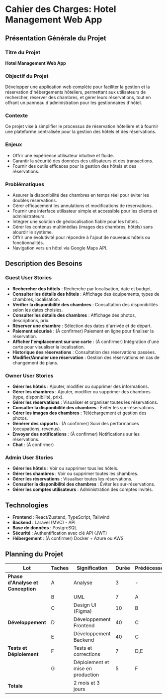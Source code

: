 # Cahier des Charges: Hotel Management Web App

## Présentation Générale du Projet

### Titre du Projet

**Hotel Management Web App**

### Objectif du Projet

Développer une application web complète pour faciliter la gestion et la réservation d'hébergements hôteliers, permettant aux utilisateurs de rechercher, réserver des chambres, et gérer leurs réservations, tout en offrant un panneau d'administration pour les gestionnaires d'hôtel.

### Contexte

Ce projet vise à simplifier le processus de réservation hôtelière et à fournir une plateforme centralisée pour la gestion des hôtels et des réservations.

### Enjeux

- Offrir une expérience utilisateur intuitive et fluide.
- Garantir la sécurité des données des utilisateurs et des transactions.
- Fournir des outils efficaces pour la gestion des hôtels et des réservations.

### Problématiques

- Assurer la disponibilité des chambres en temps réel pour éviter les doubles réservations.
- Gérer efficacement les annulations et modifications de réservations.
- Fournir une interface utilisateur simple et accessible pour les clients et administrateurs.
- Intégrer une solution de géolocalisation fiable pour les hôtels.
- Gérer les contenus multimédias (images des chambres, hôtels) sans alourdir le système.
- Offrir une évolutivité pour répondre à l'ajout de nouveaux hôtels ou fonctionnalités.
- Navigation vers un hôtel via Google Maps API.

## Description des Besoins

### Guest User Stories

- **Rechercher des hôtels** : Recherche par localisation, date et budget.
- **Consulter les détails des hôtels** : Affichage des équipements, types de chambres, localisation.
- **Vérifier la disponibilité des chambres** : Consultation des disponibilités selon les dates choisies.
- **Consulter les détails des chambres** : Affichage des photos, descriptions, prix.
- **Réserver une chambre** : Sélection des dates d'arrivée et de départ.
- **Paiement sécurisé** : (À confirmer) Paiement en ligne pour finaliser la réservation.
- **Afficher l'emplacement sur une carte** : (À confirmer) Intégration d'une carte pour visualiser la localisation.
- **Historique des réservations** : Consultation des réservations passées.
- **Modifier/Annuler une réservation** : Gestion des réservations en cas de changement de plans.

### Owner User Stories

- **Gérer les hôtels** : Ajouter, modifier ou supprimer des informations.
- **Gérer les chambres** : Ajouter, modifier ou supprimer des chambres (type, disponibilité, prix).
- **Gérer les réservations** : Visualiser et organiser toutes les réservations.
- **Consulter la disponibilité des chambres** : Éviter les sur-réservations.
- **Gérer les images des chambres** : Téléchargement et gestion des photos.
- **Générer des rapports** : (À confirmer) Suivi des performances (occupations, revenus).
- **Envoyer des notifications** : (À confirmer) Notifications sur les réservations.
- **Chat** : (À confirmer)

### Admin User Stories

- **Gérer les hôtels** : Voir ou supprimer tous les hôtels.
- **Gérer les chambres** : Voir ou supprimer toutes les chambres.
- **Gérer les réservations** : Visualiser toutes les réservations.
- **Consulter la disponibilité des chambres** : Éviter les sur-réservations.
- **Gérer les comptes utilisateurs** : Administration des comptes invités.

## Technologies

- **Frontend** : React/Zustand, TypeScript, Tailwind
- **Backend** : Laravel (MVC) - API
- **Base de données** : PostgreSQL
- **Sécurité** : Authentification avec clé API (JWT)
- **Hébergement** : (À confirmer) Docker + Azure ou AWS

## Planning du Projet

| Lot                               | Taches | Signification                     | Durée | Prédécesseur |
| --------------------------------- | ------ | --------------------------------- | ----- | ------------ |
| **Phase d'Analyse et Conception** | A      | Analyse                           | 3     | -            |
|                                   | B      | UML                               | 7     | A            |
|                                   | C      | Design UI (Figma)                 | 10    | B            |
| **Développement**                 | D      | Développement Frontend            | 40    | C            |
|                                   | E      | Développement Backend             | 40    | C            |
| **Tests et Déploiement**          | F      | Tests et corrections              | 7     | D,E          |
|                                   | G      | Déploiement et mise en production | 5     | F            |
| **Totale**                        |        | 2 mois et 3 jours                 |       |              |

